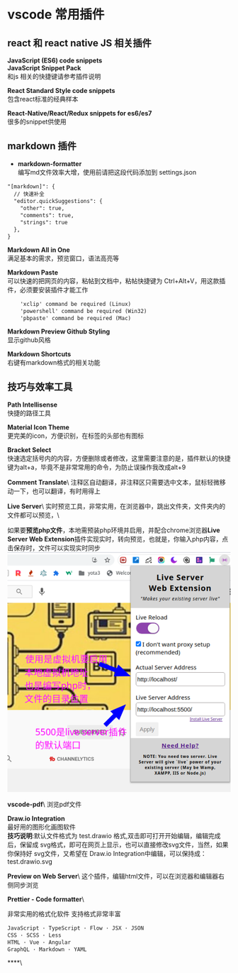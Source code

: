 # vscode 常用插件

## react 和 react native JS 相关插件
**JavaScript (ES6) code snippets**\
**JavaScript Snippet Pack**\
和js 相关的快捷键请参考插件说明

**React Standard Style code snippets**\
包含react标准的经典样本

**React-Native/React/Redux snippets for es6/es7**\
很多的snippet供使用





## markdown 插件
- **markdown-formatter** \
  编写md文件效率大增，使用前请把这段代码添加到 settings.json

```
"[markdown]": {
  // 快速补全
  "editor.quickSuggestions": {
    "other": true,
    "comments": true,
    "strings": true
  },
}

```

 **Markdown All in One** \
  满足基本的需求，预览窗口，语法高亮等

  **Markdown Paste** \
  可以快速的把网页的内容，粘帖到文档中，粘帖快捷键为 Ctrl+Alt+V，用这款插件，必须要安装插件才能工作
```
    'xclip' command be required (Linux)
    'powershell' command be required (Win32)
    'pbpaste' command be required (Mac)
```
**Markdown Preview Github Styling** \
显示github风格

  **Markdown Shortcuts** \
  右键有markdown格式的相关功能

## 技巧与效率工具

**Path Intellisense**\
快捷的路径工具

**Material Icon Theme**\
更完美的icon，方便识别，在标签的头部也有图标

**Bracket Select**\
快速选定括号内的内容，方便删除或者修改，这里需要注意的是，插件默认的快捷键为alt+a，毕竟不是非常常用的命令，为防止误操作我改成alt+9

**Comment Translate**\ 
注释区自动翻译，非注释区只需要选中文本，鼠标轻微移动一下，也可以翻译，有时用得上

**Live Server**\ 
实时预览工具，非常实用，在浏览器中，跳出文件夹，文件夹内的文件都可以预览，\

如果要**预览php文件**，本地需预装php环境并启用，并配合chrome浏览器**Live Server Web Extension**插件实现实时，转向预览，也就是，你输入php内容，点击保存时，文件可以实现实时同步
![img](./images/2021-02-24_13-28.png)

**vscode-pdf**\ 
浏览pdf文件

**Draw.io Integration**\
最好用的图形化画图软件\
**技巧说明**:默认文件格式为 test.drawio 格式,双击即可打开开始编辑，编辑完成后，保留成 svg格式，即可在网页上显示，也可以直接修改svg文件，当然，如果你保持好 svg文件，又希望在 Draw.io Integration中编辑，可以保持成： test.drawio.svg

**Preview on Web Server**\ 
这个插件，编辑html文件，可以在浏览器和编辑器右侧同步浏览

**Prettier - Code formatter**\

非常实用的格式化软件 支持格式非常丰富
```
JavaScript · TypeScript · Flow · JSX · JSON
CSS · SCSS · Less
HTML · Vue · Angular
GraphQL · Markdown · YAML
```

****\







